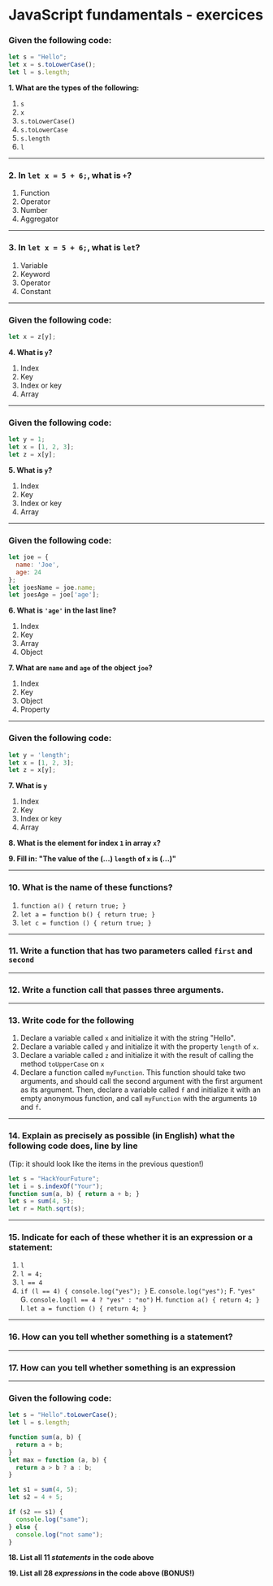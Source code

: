 # JavaScript fundamentals - exercices

### Given the following code:

```js
let s = "Hello";
let x = s.toLowerCase();
let l = s.length;
```

**1. What are the types of the following:**

1. `s`
2. `x`
3. `s.toLowerCase()`
4. `s.toLowerCase`
5. `s.length`
6. `l`

----

### 2. In `let x = 5 + 6;`, what is `+`?

1. Function
2. Operator
3. Number
4. Aggregator

----

### 3. In `let x = 5 + 6;`, what is `let`?

1. Variable
2. Keyword
3. Operator
4. Constant

----

### Given the following code:

```js
let x = z[y];
```

**4. What is `y`?**

1. Index
2. Key
3. Index or key
4. Array

----

### Given the following code:

```js
let y = 1;
let x = [1, 2, 3];
let z = x[y];
```

**5. What is `y`?**

1. Index
2. Key
3. Index or key
4. Array

----

### Given the following code:

```js
let joe = {
  name: 'Joe',
  age: 24
};
let joesName = joe.name;
let joesAge = joe['age'];
```

**6. What is `'age'` in the last line?**

1. Index
2. Key
3. Array
4. Object

**7. What are `name` and `age` of the object `joe`?**

1. Index
2. Key
3. Object
4. Property

----

### Given the following code:

```js
let y = 'length';
let x = [1, 2, 3];
let z = x[y];
```

**7. What is `y`**

1. Index
2. Key
3. Index or key
4. Array

**8. What is the element for index `1` in array `x`?**

**9. Fill in: "The value of the (...) `length` of `x` is (...)"**

----

### 10. What is the name of these functions?

1. `function a() { return true; }`
2. `let a = function b() { return true; }`
3. `let c = function () { return true; }`

----

### 11. Write a function that has two parameters called `first` and `second`

----

### 12. Write a function call that passes three arguments.

----

### 13. Write code for the following

1. Declare a variable called `x` and initialize it with the string "Hello".
2. Declare a variable called `y` and initialize it with the property `length` of `x`.
3. Declare a variable called `z` and initialize it with the result of calling the method `toUpperCase` on `x`
4. Declare a function called `myFunction`. This function should take two arguments, and should call the second argument with the first argument as its argument. Then, declare a variable called `f` and initialize it with an empty anonymous function, and call `myFunction` with the arguments `10` and `f`.

----

### 14. Explain as precisely as possible (in English) what the following code does, line by line

(Tip: it should look like the items in the previous question!)

```js
let s = "HackYourFuture";
let i = s.indexOf("Your");
function sum(a, b) { return a + b; }
let s = sum(4, 5);
let r = Math.sqrt(s);
```

----

### 15. Indicate for each of these whether it is an expression or a statement:

1. `l`
2. `l = 4;`
3. `l == 4`
4. `if (l == 4) { console.log("yes"); }`
E. `console.log("yes");`
F. `"yes"`
G. `console.log(l == 4 ? "yes" : "no")`
H. `function a() { return 4; }`
I. `let a = function () { return 4; }`

----

### 16. How can you tell whether something is a statement?

----

### 17. How can you tell whether something is an expression

----

### Given the following code:

```js
let s = "Hello".toLowerCase();
let l = s.length;

function sum(a, b) {
  return a + b;
}
let max = function (a, b) {
  return a > b ? a : b;
}

let s1 = sum(4, 5);
let s2 = 4 + 5;

if (s2 == s1) {
  console.log("same");
} else {
  console.log("not same");
}
```

**18. List all 11 *statements* in the code above**

**19. List all 28 *expressions* in the code above (BONUS!)**
